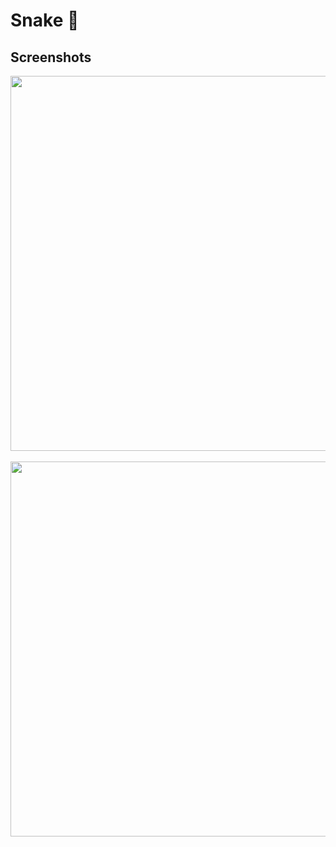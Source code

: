 # Snake 🐍

## Screenshots
<img src="https://github.com/xyjiang970/games/assets/76984271/ebfc0c02-4099-4bdf-aa21-12227298dd64" width="600">
<br>
<br>
<img src="https://github.com/xyjiang970/games/assets/76984271/e6bbf8f0-acfd-4c2a-899b-7fd01c524f06" width="600">
